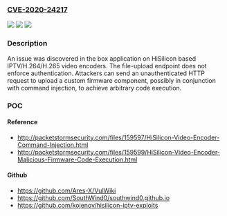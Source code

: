 ### [CVE-2020-24217](https://cve.mitre.org/cgi-bin/cvename.cgi?name=CVE-2020-24217)
![](https://img.shields.io/static/v1?label=Product&message=n%2Fa&color=blue)
![](https://img.shields.io/static/v1?label=Version&message=n%2Fa%20&color=brightgreen)
![](https://img.shields.io/static/v1?label=Vulnerability&message=n%2Fa&color=brightgreen)

### Description

An issue was discovered in the box application on HiSilicon based IPTV/H.264/H.265 video encoders. The file-upload endpoint does not enforce authentication. Attackers can send an unauthenticated HTTP request to upload a custom firmware component, possibly in conjunction with command injection, to achieve arbitrary code execution.

### POC

#### Reference
- http://packetstormsecurity.com/files/159597/HiSilicon-Video-Encoder-Command-Injection.html
- http://packetstormsecurity.com/files/159599/HiSilicon-Video-Encoder-Malicious-Firmware-Code-Execution.html

#### Github
- https://github.com/Ares-X/VulWiki
- https://github.com/SouthWind0/southwind0.github.io
- https://github.com/kojenov/hisilicon-iptv-exploits

